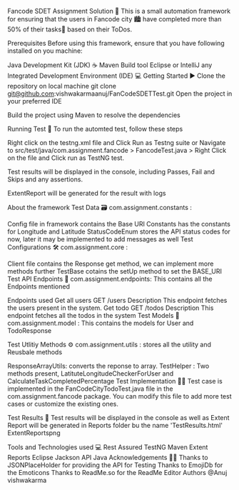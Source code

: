 
Fancode SDET Assignment Solution 📒
This is a small automation framework for ensuring that the users in Fancode city 🏙️ have completed more than 50% of their tasks📜 based on their ToDos.

Prerequisites
Before using this framework, ensure that you have following installed on you machine:

Java Development Kit (JDK) ☕
Maven Build tool
Eclipse or IntelliJ any Integrated Development Environment (IDE) 💻
Getting Started ▶️
Clone the repository on local machine
git clone git@github.com:vishwakarmaanuj/FanCodeSDETTest.git
Open the project in your preferred IDE

Build the project using Maven to resolve the dependencies

Running Test 🏃
To run the automted test, follow these steps

Right click on the testng.xml file and Click Run as Testng suite or
Navigate to src/test/java/com.assignment.fancode > FancodeTest.java > Right Click on the file and Click run as TestNG test.

Test results will be displayed in the console, including Passes, Fail and Skips and any assertions.

ExtentReport will be generated for the result with logs

About the framework
Test Data 🗃️
com.assignment.constants :

Config file in framework contains the Base URI
Constants has the constants for Longitude and Latitude
StatusCodeEnum stores the API status codes for now, later it may be implemented to add messages as well
Test Configurations 🛠️
com.assignment.core :

Client file contains the Response get method, we can implement more methods further
TestBase cotains the setUp method to set the BASE_URI
Test API Endpoints 🔗
com.assignment.endpoints: This contains all the Endpoints mentioned

Endpoints used
Get all users
  GET /users
Description
This endpoint fetches the users present in the system.
Get todo
  GET /todos
Description
This endpoint fetches all the todos in the system
Test Models 🧪
com.assignment.model : This contains the models for User and TodoResponse

Test Utlitiy Methods ⚙️
com.assignment.utils : stores all the utility and Reusbale methods

ResponseArrayUtils: converts the reponse to array.
TestHelper : Two methods present, LatituteLongitudeCheckerForUser and CalculateTaskCompletedPercentage
Test Implementation ✍🏻
Test case is implemented in the FanCodeCityTodoTest.java file in the com.assignment.fancode package. You can modify this file to add more test cases or customize the existing ones.

Test Results 🚀
Test results will be displayed in the console as well as Extent Report will be generated in Reports folder bu the name 'TestResults.html' ExtentReportspng

Tools and Technologies used 💻
Rest Assured
TestNG
Maven
Extent Reports
Eclipse
Jackson API
Java
Acknowledgements 🤝🏻
Thanks to JSONPlaceHolder for providing the API for Testing
Thanks to EmojiDb for the Emoticons
Thanks to ReadMe.so for the ReadMe Editor
Authors
@Anuj vishwakarma
